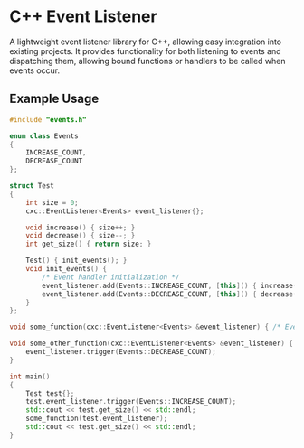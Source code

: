 # C++ Event Listener

A lightweight event listener library for C++, allowing easy integration into existing projects.
It provides functionality for both listening to events and dispatching them, allowing bound functions or handlers to be called when events occur.

## Example Usage

```cpp
#include "events.h"

enum class Events
{
    INCREASE_COUNT,
    DECREASE_COUNT
};

struct Test
{
    int size = 0;
    cxc::EventListener<Events> event_listener{};

    void increase() { size++; }
    void decrease() { size--; }
    int get_size() { return size; }

    Test() { init_events(); }
    void init_events() { 
        /* Event handler initialization */
        event_listener.add(Events::INCREASE_COUNT, [this]() { increase(); });
        event_listener.add(Events::DECREASE_COUNT, [this]() { decrease(); });
    }
};

void some_function(cxc::EventListener<Events> &event_listener) { /* Event trigger */ }

void some_other_function(cxc::EventListener<Events> &event_listener) { 
    event_listener.trigger(Events::DECREASE_COUNT);
}

int main()
{
    Test test{};
    test.event_listener.trigger(Events::INCREASE_COUNT);
    std::cout << test.get_size() << std::endl;
    some_function(test.event_listener);
    std::cout << test.get_size() << std::endl;
}

```